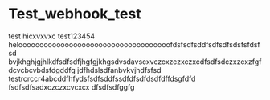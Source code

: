 # Test_webhook_test
test
hicxvxvxc
test123454
heloooooooooooooooooooooooooooooooooooofdsfsdfsddfsdfsdfsdsfsfdsfsd
bvjkhghjgjhlkdfsdfsdfjhgfgjkhgsdvsdavscxvczcxzczxczxcdfsdfsdczxzcxzfgfdcvcbcvbdsfdgddfg
jdfhdslsdfanbvkvjhdfsfsd
testrcrccr4abcddfhfydsfsdfsddfssdfdfsdfdsdfdffdsgfdfd
fsdfsdfsadxczczxcvcxcx
dfsdfsdfggfg
